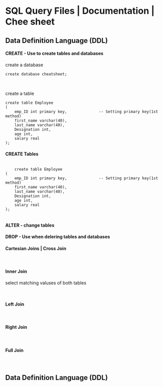 <h1>SQL Query Files | Documentation | Chee sheet </h1>

<h2>Data Definition Language (DDL)</h2>

<h4>CREATE - Use to create tables and databases</h4>

<p>create a database</p>

```
create database cheatsheet;
```
</br>

<p>create a table</p>

```
create table Employee
(
    emp_ID int primary key,              -- Setting primary key(1st method)
    first_name varchar(40),
    last_name varchar(40),
    Designation int,
    age int,
    salary real
);
```

<h4>CREATE Tables</h4>
<code>
    create table Employee
(
    emp_ID int primary key,              -- Setting primary key(1st method)
    first_name varchar(40),
    last_name varchar(40),
    Designation int,
    age int,
    salary real
);
    </code>


<h4>ALTER - change tables</h4>
<h4>DROP - Use when delering tables and databases</h4>

<h4>Cartesian Joins | Cross Join</h4>
</br>
<h4>Inner Join</h4>
<p>select matching valuses of both tables</p>
</br>
<h4>Left Join</h4>
</br>
<h4>Right Join</h4>
</br>
<h4>Full Join</h4>
</br>

<h2>Data Definition Language (DDL)</h2>
